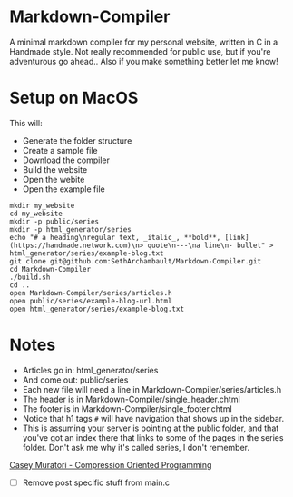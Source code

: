 # Markdown-Compiler
A minimal markdown compiler for my personal website, written in C in a Handmade
style. Not really recommended for public use, but if you're adventurous go
ahead.. Also if you make something better let me know!

# Setup on MacOS

This will: 

- Generate the folder structure
- Create a sample file
- Download the compiler
- Build the website
- Open the webite
- Open the example file

```
mkdir my_website
cd my_website
mkdir -p public/series
mkdir -p html_generator/series
echo "# a heading\nregular text, _italic_, **bold**, [link](https://handmade.network.com)\n> quote\n---\na line\n- bullet" > html_generator/series/example-blog.txt
git clone git@github.com:SethArchambault/Markdown-Compiler.git
cd Markdown-Compiler
./build.sh
cd ..
open Markdown-Compiler/series/articles.h
open public/series/example-blog-url.html
open html_generator/series/example-blog.txt
```

# Notes

- Articles go in: html_generator/series
- And come out:  public/series
- Each new file will need a line in Markdown-Compiler/series/articles.h
- The header is in Markdown-Compiler/single_header.chtml
- The footer is in Markdown-Compiler/single_footer.chtml
- Notice that h1 tags `#` will have navigation that shows up in the sidebar.
- This is assuming your server is pointing at the public folder, and that you've got an index there that links to some of the pages in the series folder. Don't ask me why it's called series, I don't remember.






[Casey Muratori - Compression Oriented Programming](https://caseymuratori.com/blog_0015)

- [ ] Remove post specific stuff from main.c


